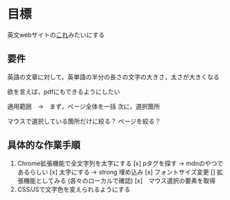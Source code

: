 # 目標

英文webサイトの[これ](https://twitter.com/gijigae/status/1527496598309474304)みたいにする
## 要件

英語の文章に対して，英単語の半分の長さの文字の大きさ，太さが大きくなる

欲を言えば，pdfにもできるようにしたい

適用範囲　->　まず，ページ全体を一括
              次に，選択箇所

マウスで選択している箇所だけに絞る？
ページを絞る？

## 具体的な作業手順

1. Chrome拡張機能で全文字列を太字にする
  [x] pタグを探す -> mdnのやつであるらしい 
  [x] 太字にする -> strong 埋め込み
  [x] フォントサイズ変更
  [] 拡張機能としてみる (各々のローカルで確認)
  [x]　マウス選択の要素を取得
2. CSS/JSで文字色を変えられるようにする